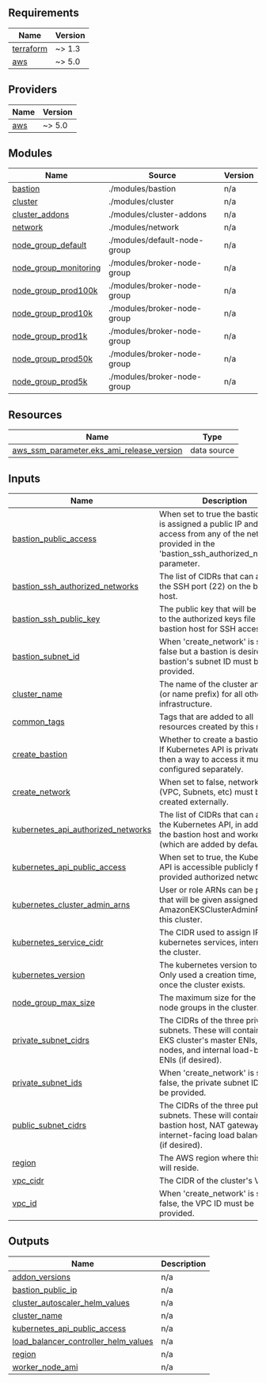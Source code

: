 <!-- BEGIN_TF_DOCS -->
## Requirements

| Name | Version |
|------|---------|
| <a name="requirement_terraform"></a> [terraform](#requirement\_terraform) | ~> 1.3 |
| <a name="requirement_aws"></a> [aws](#requirement\_aws) | ~> 5.0 |

## Providers

| Name | Version |
|------|---------|
| <a name="provider_aws"></a> [aws](#provider\_aws) | ~> 5.0 |

## Modules

| Name | Source | Version |
|------|--------|---------|
| <a name="module_bastion"></a> [bastion](#module\_bastion) | ./modules/bastion | n/a |
| <a name="module_cluster"></a> [cluster](#module\_cluster) | ./modules/cluster | n/a |
| <a name="module_cluster_addons"></a> [cluster\_addons](#module\_cluster\_addons) | ./modules/cluster-addons | n/a |
| <a name="module_network"></a> [network](#module\_network) | ./modules/network | n/a |
| <a name="module_node_group_default"></a> [node\_group\_default](#module\_node\_group\_default) | ./modules/default-node-group | n/a |
| <a name="module_node_group_monitoring"></a> [node\_group\_monitoring](#module\_node\_group\_monitoring) | ./modules/broker-node-group | n/a |
| <a name="module_node_group_prod100k"></a> [node\_group\_prod100k](#module\_node\_group\_prod100k) | ./modules/broker-node-group | n/a |
| <a name="module_node_group_prod10k"></a> [node\_group\_prod10k](#module\_node\_group\_prod10k) | ./modules/broker-node-group | n/a |
| <a name="module_node_group_prod1k"></a> [node\_group\_prod1k](#module\_node\_group\_prod1k) | ./modules/broker-node-group | n/a |
| <a name="module_node_group_prod50k"></a> [node\_group\_prod50k](#module\_node\_group\_prod50k) | ./modules/broker-node-group | n/a |
| <a name="module_node_group_prod5k"></a> [node\_group\_prod5k](#module\_node\_group\_prod5k) | ./modules/broker-node-group | n/a |

## Resources

| Name | Type |
|------|------|
| [aws_ssm_parameter.eks_ami_release_version](https://registry.terraform.io/providers/hashicorp/aws/latest/docs/data-sources/ssm_parameter) | data source |

## Inputs

| Name | Description | Type | Default | Required |
|------|-------------|------|---------|:--------:|
| <a name="input_bastion_public_access"></a> [bastion\_public\_access](#input\_bastion\_public\_access) | When set to true the bastion host is assigned a public IP and can be access from any of the networks provided in the 'bastion\_ssh\_authorized\_networks' parameter. | `bool` | `true` | no |
| <a name="input_bastion_ssh_authorized_networks"></a> [bastion\_ssh\_authorized\_networks](#input\_bastion\_ssh\_authorized\_networks) | The list of CIDRs that can access the SSH port (22) on the bastion host. | `list(string)` | `[]` | no |
| <a name="input_bastion_ssh_public_key"></a> [bastion\_ssh\_public\_key](#input\_bastion\_ssh\_public\_key) | The public key that will be added to the authorized keys file on the bastion host for SSH access. | `string` | `""` | no |
| <a name="input_bastion_subnet_id"></a> [bastion\_subnet\_id](#input\_bastion\_subnet\_id) | When 'create\_network' is set to false but a bastion is desired, the bastion's subnet ID must be provided. | `string` | `null` | no |
| <a name="input_cluster_name"></a> [cluster\_name](#input\_cluster\_name) | The name of the cluster and name (or name prefix) for all other infrastructure. | `string` | n/a | yes |
| <a name="input_common_tags"></a> [common\_tags](#input\_common\_tags) | Tags that are added to all resources created by this module. | `map(string)` | `{}` | no |
| <a name="input_create_bastion"></a> [create\_bastion](#input\_create\_bastion) | Whether to create a bastion host. If Kubernetes API is private-only then a way to access it must be configured separately. | `bool` | `true` | no |
| <a name="input_create_network"></a> [create\_network](#input\_create\_network) | When set to false, networking (VPC, Subnets, etc) must be created externally. | `bool` | `true` | no |
| <a name="input_kubernetes_api_authorized_networks"></a> [kubernetes\_api\_authorized\_networks](#input\_kubernetes\_api\_authorized\_networks) | The list of CIDRs that can access the Kubernetes API, in addition to the bastion host and worker nodes (which are added by default). | `list(string)` | `[]` | no |
| <a name="input_kubernetes_api_public_access"></a> [kubernetes\_api\_public\_access](#input\_kubernetes\_api\_public\_access) | When set to true, the Kubernetes API is accessible publicly from the provided authorized networks. | `bool` | `false` | no |
| <a name="input_kubernetes_cluster_admin_arns"></a> [kubernetes\_cluster\_admin\_arns](#input\_kubernetes\_cluster\_admin\_arns) | User or role ARNs can be provided that will be given assigned AmazonEKSClusterAdminPolicy for this cluster. | `list(string)` | `[]` | no |
| <a name="input_kubernetes_service_cidr"></a> [kubernetes\_service\_cidr](#input\_kubernetes\_service\_cidr) | The CIDR used to assign IPs to kubernetes services, internal to the cluster. | `string` | `"10.100.0.0/16"` | no |
| <a name="input_kubernetes_version"></a> [kubernetes\_version](#input\_kubernetes\_version) | The kubernetes version to use. Only used a creation time, ignored once the cluster exists. | `string` | n/a | yes |
| <a name="input_node_group_max_size"></a> [node\_group\_max\_size](#input\_node\_group\_max\_size) | The maximum size for the broker node groups in the cluster. | `number` | `10` | no |
| <a name="input_private_subnet_cidrs"></a> [private\_subnet\_cidrs](#input\_private\_subnet\_cidrs) | The CIDRs of the three private subnets. These will contain the EKS cluster's master ENIs, worker nodes, and internal load-balancer ENIs (if desired). | `list(string)` | `[]` | no |
| <a name="input_private_subnet_ids"></a> [private\_subnet\_ids](#input\_private\_subnet\_ids) | When 'create\_network' is set to false, the private subnet IDs must be provided. | `list(string)` | `[]` | no |
| <a name="input_public_subnet_cidrs"></a> [public\_subnet\_cidrs](#input\_public\_subnet\_cidrs) | The CIDRs of the three public subnets. These will contain the bastion host, NAT gateways, and internet-facing load balancer ENIs (if desired). | `list(string)` | `[]` | no |
| <a name="input_region"></a> [region](#input\_region) | The AWS region where this cluster will reside. | `string` | n/a | yes |
| <a name="input_vpc_cidr"></a> [vpc\_cidr](#input\_vpc\_cidr) | The CIDR of the cluster's VPC. | `string` | `""` | no |
| <a name="input_vpc_id"></a> [vpc\_id](#input\_vpc\_id) | When 'create\_network' is set to false, the VPC ID must be provided. | `string` | `""` | no |

## Outputs

| Name | Description |
|------|-------------|
| <a name="output_addon_versions"></a> [addon\_versions](#output\_addon\_versions) | n/a |
| <a name="output_bastion_public_ip"></a> [bastion\_public\_ip](#output\_bastion\_public\_ip) | n/a |
| <a name="output_cluster_autoscaler_helm_values"></a> [cluster\_autoscaler\_helm\_values](#output\_cluster\_autoscaler\_helm\_values) | n/a |
| <a name="output_cluster_name"></a> [cluster\_name](#output\_cluster\_name) | n/a |
| <a name="output_kubernetes_api_public_access"></a> [kubernetes\_api\_public\_access](#output\_kubernetes\_api\_public\_access) | n/a |
| <a name="output_load_balancer_controller_helm_values"></a> [load\_balancer\_controller\_helm\_values](#output\_load\_balancer\_controller\_helm\_values) | n/a |
| <a name="output_region"></a> [region](#output\_region) | n/a |
| <a name="output_worker_node_ami"></a> [worker\_node\_ami](#output\_worker\_node\_ami) | n/a |
<!-- END_TF_DOCS -->